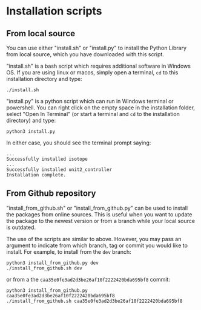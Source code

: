 # Installation scripts

## From local source

You can use either "install.sh" or "install.py" to install the Python Library from local source, which you have downloaded with this script.

"install.sh" is a bash script which requires additional software in Windows OS. If you are using linux or macos, simply open a terminal, `cd` to this installation directory and type:
```
./install.sh
```

"install.py" is a python script which can run in Windows terminal or powershell. You can right click on the empty space in the installation folder, select "Open In Terminal" (or start a terminal and `cd` to the installation directory) and type:
```
python3 install.py
```

In either case, you should see the terminal prompt saying:
```
...
Successfully installed isotope
...
Successfully installed unit2_controller
Installation complete.
```

## From Github repository

"install_from_github.sh" or "install_from_github.py" can be used to install the packages from online sources. This is useful when you want to update the package to the newest version or from a branch while your local source is outdated. 

The use of the scripts are similar to above. However, you may pass an argument to indicate from which branch, tag or commit you would like to install. For example, to install from the `dev` branch:

```
python3 install_from_github.py dev
./install_from_github.sh dev
```

or from a the `caa35e0fe3ad2d3be26af10f2222420bda695bf8` commit:
```
python3 install_from_github.py caa35e0fe3ad2d3be26af10f2222420bda695bf8
./install_from_github.sh caa35e0fe3ad2d3be26af10f2222420bda695bf8
```
